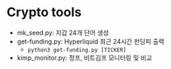 # Crypto tools
- mk_seed.py: 지갑 24개 단어 생성
- get-funding.py: Hyperliquid 최근 24시간 펀딩피 출력
    - `python3 get-funding.py [TICKER]`
- kimp_monitor.py: 정프, 비트김프 모니터링 및 비교
